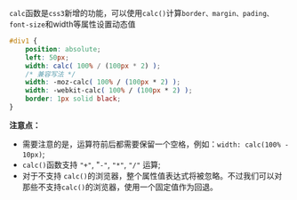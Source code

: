 `calc`函数是`css3`新增的功能，可以使用`calc()`计算`border、margin、pading、font-size`和width等属性设置动态值

```css
#div1 {
    position: absolute;
    left: 50px;
    width: calc( 100% / (100px * 2) );
    /* 兼容写法 */
    width: -moz-calc( 100% / (100px * 2) );
    width: -webkit-calc( 100% / (100px * 2) );
    border: 1px solid black;
}
```

**注意点：**

- 需要注意的是，运算符前后都需要保留一个空格，例如：`width: calc(100% - 10px)`;
- `calc()`函数支持 `"+"`, "`-"`, `"*"`, `"/"` 运算;
- 对于不支持 `calc()`的浏览器，整个属性值表达式将被忽略。不过我们可以对那些不支持`calc()`的浏览器，使用一个固定值作为回退。